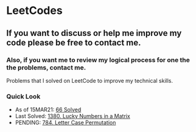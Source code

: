 # LeetCodes
## If you want to discuss or help me improve my code please be free to contact me.
### Also, if you want me to review my logical process for one the the problems, contact me.

Problems that I solved on LeetCode to improve my technical skills.

### Quick Look
- As of 15MAR21: [66 Solved](https://leetcode.com/joeslee94/)
- Last Solved: [1380. Lucky Numbers in a Matrix](https://leetcode.com/problems/lucky-numbers-in-a-matrix/)
- PENDING: [784. Letter Case Permutation](https://leetcode.com/problems/letter-case-permutation/)
